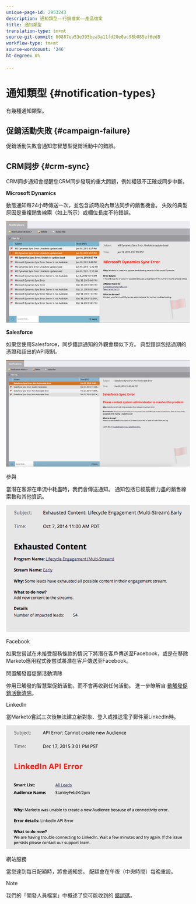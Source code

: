 ```yaml
---
unique-page-id: 2953243
description: 通知類型——行銷檔案——產品檔案
title: 通知類型
translation-type: tm+mt
source-git-commit: 00887ea53e395bea3a11fd28e0ac98b085ef6ed8
workflow-type: tm+mt
source-wordcount: '246'
ht-degree: 0%

---
```



# 通知類型 {#notification-types}

有幾種通知類型。

## 促銷活動失敗  {#campaign-failure}

促銷活動失敗會通知您智慧型促銷活動中的錯誤。

## CRM同步 {#crm-sync}

CRM同步通知會提醒您CRM同步發現的重大問題，例如權限不正確或同步中斷。

**Microsoft Dynamics**

動態通知每24小時傳送一次，並包含該時段內無法同步的銷售機會。 失敗的典型原因是重複銷售線索（如上所示）或欄位長度不符錯誤。

![](assets/image2016-1-20-11-3a19-3a58.png)

**Salesforce**

如果您使用Salesforce，同步錯誤通知的外觀會類似下方。 典型錯誤包括過期的憑證和超出的API限制。

![](assets/salesforcesyncerror.png)

參與

當潛在客源在串流中耗盡時，我們會傳送通知。  通知包括已經筋疲力盡的銷售線索數和其他資訊。

![](assets/image2014-10-14-10-3a57-3a9.png)

Facebook

如果您嘗試在未接受服務條款的情況下將潛在客戶傳送至Facebook，或是在移除Marketo應用程式後嘗試將潛在客戶傳送至Facebook。

閒置觸發器促銷活動清除

停用已觸發的智慧型促銷活動，而不會再收到任何活動。 進一步瞭解自 [動觸發促銷活動清除](../../../../product-docs/core-marketo-concepts/smart-campaigns/using-smart-campaigns/automatic-trigger-campaign-cleanup.md)。

LinkedIn

當Marketo嘗試三次後無法建立新對象、登入或推送電子郵件至LinkedIn時。

![](assets/linkedin.png)

網站服務

當您達到每日配額時，將會通知您。 配額會在午夜（中央時間）每晚重設。

>[!NOTE]
>
>我們的「開發人員檔案」中概述了您可能收到的 [錯誤碼](http://developers.marketo.com/rest-api/error-codes/#response_level_error_codes)。

